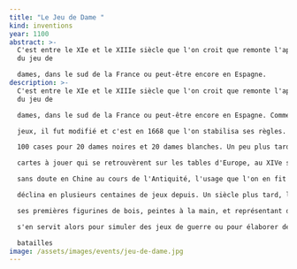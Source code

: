 ```yaml
---
title: "Le Jeu de Dame "
kind: inventions
year: 1100
abstract: >-
  C'est entre le XIe et le XIIIe siècle que l'on croit que remonte l'apparition
  du jeu de

  dames, dans le sud de la France ou peut-être encore en Espagne.
description: >-
  C'est entre le XIe et le XIIIe siècle que l'on croit que remonte l'apparition
  du jeu de

  dames, dans le sud de la France ou peut-être encore en Espagne. Comme la plupart des

  jeux, il fut modifié et c'est en 1668 que l'on stabilisa ses règles. Le damier comporte

  100 cases pour 20 dames noires et 20 dames blanches. Un peu plus tard, ce sont les

  cartes à jouer qui se retrouvèrent sur les tables d'Europe, au XIVe siècle. Apparues

  sans doute en Chine au cours de l'Antiquité, l'usage que l'on en fit en Occident se

  déclina en plusieurs centaines de jeux depuis. Un siècle plus tard, l'Allemagne lança

  ses premières figurines de bois, peintes à la main, et représentant de petits soldats. On

  s'en servit alors pour simuler des jeux de guerre ou pour élaborer des stratégies de

  batailles
image: /assets/images/events/jeu-de-dame.jpg
---
```

